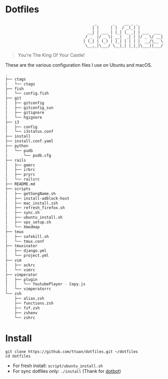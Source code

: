 # Dotfiles

```
                                       _       _    __ _ _
                                      | |     | |  / _(_) |
                                    __| | ___ | |_| |_ _| | ___  ___
                                   / _` |/ _ \| __|  _| | |/ _ \/ __|
                                  | (_| | (_) | |_| | | | |  __/\__ \
                                   \__,_|\___/ \__|_| |_|_|\___||___/

```

> You’re The King Of Your Castle!

These are the various configuration files I use on Ubuntu and macOS.

```sh
.
├── ctags
│   └── ctags
├── fish
│   └── config.fish
├── git
│   ├── gitconfig
│   ├── gitconfig_sun
│   ├── gitignore
│   └── hgignore
├── i3
│   ├── config
│   └── i3status.conf
├── install
├── install.conf.yaml
├── python
│   └── pudb
│       └── pudb.cfg
├── rails
│   ├── gemrc
│   ├── irbrc
│   ├── pryrc
│   └── railsrc
├── README.md
├── scripts
│   ├── getSongName.sh
│   ├── install-adblock-host
│   ├── mac_install.zsh
│   ├── refresh_firefox.sh
│   ├── sync.sh
│   ├── ubuntu_install.sh
│   ├── vps_setup.sh
│   └── Xmodmap
├── tmux
│   ├── safekill.sh
│   └── tmux.conf
├── tmuxinator
│   ├── django.yml
│   └── project.yml
├── vim
│   ├── ackrc
│   └── vimrc
├── vimperator
│   ├── plugin
│   │   └── YoutubePlayer - Copy.js
│   └── vimperatorrc
└── zsh
    ├── alias.zsh
    ├── functions.zsh
    ├── fzf.zsh
    ├── zshenv
    └── zshrc
```

# Install

```
git clone https://github.com/ttuan/dotfiles.git ~/dotfiles
cd dotfiles
```

- For fresh install: `script/ubuntu_install.sh`
- For sync dotfiles only: `./install` (Thank for [dotbot](https://github.com/anishathalye/dotbot))
